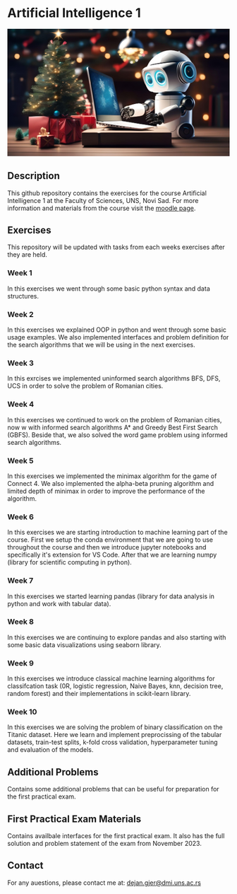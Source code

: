 # Artificial Intelligence 1

![Background Image](gen_bg.jpg)

## Description

This github repository contains the exercises for the course Artificial Intelligence 1 at the Faculty of Sciences, UNS, Novi Sad.
For more information and materials from the course visit the 
[moodle page](https://moodle.pmf.uns.ac.rs/course/view.php?id=1631).

## Exercises

This repository will be updated with tasks from each weeks exercises after they are held.

### Week 1

In this exercises we went through some basic python syntax and data structures.

### Week 2

In this exercises we explained OOP in python and went through some basic usage examples. We also implemented interfaces and problem definition for the search
algorithms that we will be using in the next exercises.

### Week 3

In this exrcises we implemented uninformed search algorithms BFS, DFS, UCS in order to solve the problem of Romanian cities.

### Week 4
In this exercises we continued to work on the problem of Romanian cities, now w
with informed search algorithms A* and Greedy Best First Search (GBFS).
Beside that, we also solved the word game problem using informed search algorithms.

### Week 5
In this exercises we implemented the minimax algorithm for the game of Connect 4. We also implemented the alpha-beta pruning algorithm and limited depth of minimax in order to improve the performance of the algorithm.

### Week 6
In this exercises we are starting introduction to machine learning part of the course. 
First we setup the conda environment that we are going to use throughout the course and then we introduce jupyter notebooks and specifically it's extension for VS Code. After that we are learning numpy (library for scientific computing in python).

### Week 7
In this exercises we started learning pandas (library for data analysis in python and work with tabular data). 

### Week 8
In this exercises we are continuing to explore pandas and also starting with
some basic data visualizations using seaborn library.

### Week 9
In this exercises we introduce classical machine learning algorithms for classifcation task (0R, logistic regression, Naive Bayes, knn, decision tree, random forest) and their implementations in scikit-learn library. 

### Week 10
In this exercises we are solving the problem of binary classification on the Titanic dataset. Here we learn and implement preprocissing of the tabular datasets, train-test splits, k-fold cross validation, hyperparameter tuning and evaluation of the models.

## Additional Problems

Contains some additional problems that can be useful for preparation for the first practical exam.

## First Practical Exam Materials

Contains availbale interfaces for the first practical exam. It also has the full solution and problem statement of the exam from November 2023.

## Contact

For any auestions, please contact me at: [dejan.gjer@dmi.uns.ac.rs](mailto:dejan.gjer@dmi.uns.ac.rs)